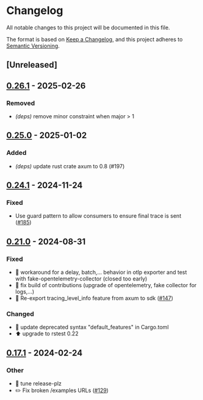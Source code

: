 # Changelog
All notable changes to this project will be documented in this file.

The format is based on [Keep a Changelog](https://keepachangelog.com/en/1.0.0/),
and this project adheres to [Semantic Versioning](https://semver.org/spec/v2.0.0.html).

## [Unreleased]

## [0.26.1](https://github.com/davidB/tracing-opentelemetry-instrumentation-sdk/compare/axum-tracing-opentelemetry-v0.26.0...axum-tracing-opentelemetry-v0.26.1) - 2025-02-26

### <!-- 3 -->Removed

- *(deps)* remove minor constraint when major > 1

## [0.25.0](https://github.com/davidB/tracing-opentelemetry-instrumentation-sdk/compare/axum-tracing-opentelemetry-v0.24.2...axum-tracing-opentelemetry-v0.25.0) - 2025-01-02

### <!-- 2 -->Added

- *(deps)* update rust crate axum to 0.8 (#197)

## [0.24.1](https://github.com/davidB/tracing-opentelemetry-instrumentation-sdk/compare/axum-tracing-opentelemetry-v0.24.0...axum-tracing-opentelemetry-v0.24.1) - 2024-11-24

### <!-- 1 -->Fixed

- Use guard pattern to allow consumers to ensure final trace is sent ([#185](https://github.com/davidB/tracing-opentelemetry-instrumentation-sdk/pull/185))

## [0.21.0](https://github.com/davidB/tracing-opentelemetry-instrumentation-sdk/compare/axum-tracing-opentelemetry-v0.19.0...axum-tracing-opentelemetry-v0.21.0) - 2024-08-31

### <!-- 1 -->Fixed
- 🐛 workaround for a delay, batch,... behavior in otlp exporter and test with fake-opentelemetry-collector (closed too early)
- 🐛 fix build of contributions (upgrade of opentelemetry, fake collector for logs,...)
- 🐛  Re-export tracing_level_info feature from axum to sdk ([#147](https://github.com/davidB/tracing-opentelemetry-instrumentation-sdk/pull/147))

### <!-- 4 -->Changed
- 💄 update deprecated syntax "default_features" in Cargo.toml
- ⬆️ upgrade to rstest 0.22

## [0.17.1](https://github.com/davidB/tracing-opentelemetry-instrumentation-sdk/compare/axum-tracing-opentelemetry-v0.17.0...axum-tracing-opentelemetry-v0.17.1) - 2024-02-24

### Other
- 👷 tune release-plz
- ✏️ Fix broken /examples URLs ([#129](https://github.com/davidB/tracing-opentelemetry-instrumentation-sdk/pull/129))
